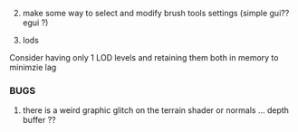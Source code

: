  
    
2. make some way to select and modify brush tools settings (simple gui?? egui ?) 

   
  
  3. lods 
  
  Consider having only 1 LOD levels and retaining them both in memory to minimzie lag 
  
   
  
  ### BUGS 
  
  1. there is a weird graphic glitch on the terrain shader or normals ... depth buffer ??
  